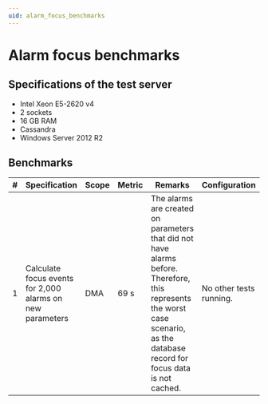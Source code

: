 ```yaml
---
uid: alarm_focus_benchmarks
---
```


# Alarm focus benchmarks

## Specifications of the test server

- Intel Xeon E5-2620 v4
- 2 sockets
- 16 GB RAM
- Cassandra
- Windows Server 2012 R2

## Benchmarks

| \# | Specification | Scope | Metric | Remarks | Configuration |
| -- | ------------- | ----- | ------ | ------- | ------------- |
| 1 | Calculate focus events for 2,000 alarms on new parameters | DMA | 69 s | The alarms are created on parameters that did not have alarms before. Therefore, this represents the worst case scenario, as the database record for focus data is not cached. | No other tests running. |
